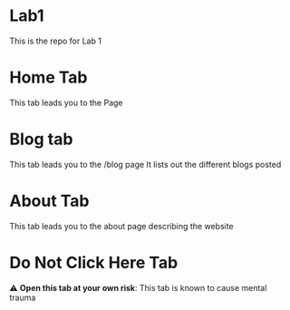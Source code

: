 # Lab1
This is the repo for Lab 1
# Home Tab
This tab leads you to the Page
# Blog tab
This tab leads you to the /blog page It lists out the different blogs posted
# About Tab
This tab leads you to the about page describing the website
# Do Not Click Here Tab
:warning: **Open this tab at your own risk**: This tab is known to cause mental trauma



